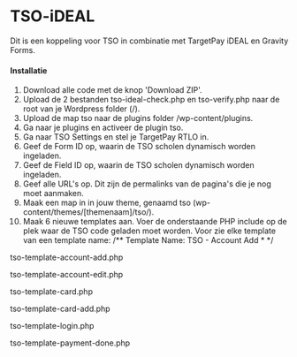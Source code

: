 # TSO-iDEAL
Dit is een koppeling voor TSO in combinatie met TargetPay iDEAL en Gravity Forms.

#### Installatie
1. Download alle code met de knop 'Download ZIP'.
2. Upload de 2 bestanden tso-ideal-check.php en tso-verify.php naar de root van je Wordpress folder (/).
3. Upload de map tso naar de plugins folder /wp-content/plugins.
4. Ga naar je plugins en activeer de plugin tso.
5. Ga naar TSO Settings en stel je TargetPay RTLO in.
6. Geef de Form ID op, waarin de TSO scholen dynamisch worden ingeladen.
7. Geef de Field ID op, waarin de TSO scholen dynamisch worden ingeladen.
8. Geef alle URL's op. Dit zijn de permalinks van de pagina's die je nog moet aanmaken.
9. Maak een map in in jouw theme, genaamd tso (wp-content/themes/[themenaam]/tso/).
10. Maak 6 nieuwe templates aan. Voer de onderstaande PHP include op de plek waar de TSO code geladen moet worden. Voor zie elke template van een template name: /** Template Name: TSO - Account Add  * */


tso-template-account-add.php
<?php include 'tso/tso-template-account-add.php'; ?>

tso-template-account-edit.php
<?php include 'tso/tso-template-account-edit.php'; ?>

tso-template-card.php
<?php include 'tso/tso-template-card.php'; ?>

tso-template-card-add.php
<?php include 'tso/tso-template-card-add.php'; ?>

tso-template-login.php
<?php include 'tso/tso-template-login.php'; ?>

tso-template-payment-done.php
<?php include 'tso/tso-template-payment-done.php'; ?>